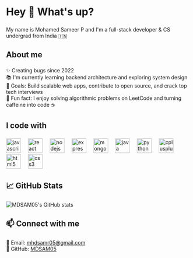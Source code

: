 <h1 align="left">Hey 👋 What's up?</h1>

###

<p align="left">My name is Mohamed Sameer P and I'm a full-stack developer & CS undergrad from India 🇮🇳</p>

###

<h2 align="left">About me</h2>

###

<p align="left">
✨ Creating bugs since 2022<br>
📚 I'm currently learning backend architecture and exploring system design<br>
🎯 Goals: Build scalable web apps, contribute to open source, and crack top tech interviews<br>
🎲 Fun fact: I enjoy solving algorithmic problems on LeetCode and turning caffeine into code ☕
</p>

###

<h2 align="left">I code with</h2>

###

<div align="left">
  <img src="https://cdn.jsdelivr.net/gh/devicons/devicon/icons/javascript/javascript-original.svg" height="40" alt="javascript logo" />
  <img width="12" />
  <img src="https://cdn.jsdelivr.net/gh/devicons/devicon/icons/react/react-original.svg" height="40" alt="react logo" />
  <img width="12" />
  <img src="https://cdn.jsdelivr.net/gh/devicons/devicon/icons/nodejs/nodejs-original.svg" height="40" alt="nodejs logo" />
  <img width="12" />
  <img src="https://cdn.jsdelivr.net/gh/devicons/devicon/icons/express/express-original.svg" height="40" alt="express logo" />
  <img width="12" />
  <img src="https://cdn.jsdelivr.net/gh/devicons/devicon/icons/mongodb/mongodb-original.svg" height="40" alt="mongodb logo" />
  <img width="12" />
  <img src="https://cdn.jsdelivr.net/gh/devicons/devicon/icons/java/java-original.svg" height="40" alt="java logo" />
  <img width="12" />
  <img src="https://cdn.jsdelivr.net/gh/devicons/devicon/icons/python/python-original.svg" height="40" alt="python logo" />
  <img width="12" />
  <img src="https://cdn.jsdelivr.net/gh/devicons/devicon/icons/cplusplus/cplusplus-original.svg" height="40" alt="cplusplus logo" />
  <img width="12" />
  <img src="https://cdn.jsdelivr.net/gh/devicons/devicon/icons/html5/html5-original.svg" height="40" alt="html5 logo" />
  <img width="12" />
  <img src="https://cdn.jsdelivr.net/gh/devicons/devicon/icons/css3/css3-original.svg" height="40" alt="css3 logo" />
</div>

###

<h2 align="left">📈 GitHub Stats</h2>

###

<p align="left">
  <img src="https://github-readme-stats.vercel.app/api?username=MDSAM05&show_icons=true&theme=radical" alt="MDSAM05's GitHub stats" />
</p>

###

<h2 align="left">📫 Connect with me</h2>

###

<p align="left">
  📧 Email: <a href="mailto:mhdsamr05@gmail.com">mhdsamr05@gmail.com</a><br>
  🔗 GitHub: <a href="https://github.com/MDSAM05">MDSAM05</a>
</p>
